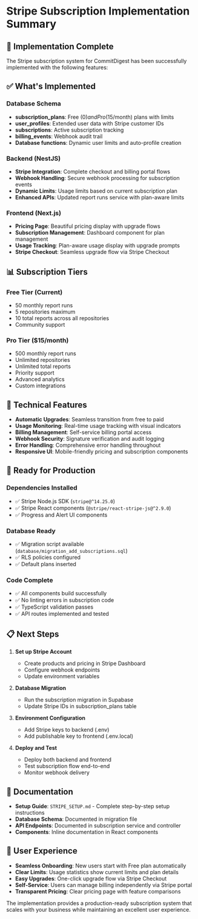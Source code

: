 # Stripe Subscription Implementation Summary

## 🎉 Implementation Complete

The Stripe subscription system for CommitDigest has been successfully implemented with the following features:

## ✅ What's Implemented

### Database Schema

- **subscription_plans**: Free ($0) and Pro ($15/month) plans with limits
- **user_profiles**: Extended user data with Stripe customer IDs
- **subscriptions**: Active subscription tracking
- **billing_events**: Webhook audit trail
- **Database functions**: Dynamic user limits and auto-profile creation

### Backend (NestJS)

- **Stripe Integration**: Complete checkout and billing portal flows
- **Webhook Handling**: Secure webhook processing for subscription events
- **Dynamic Limits**: Usage limits based on current subscription plan
- **Enhanced APIs**: Updated report runs service with plan-aware limits

### Frontend (Next.js)

- **Pricing Page**: Beautiful pricing display with upgrade flows
- **Subscription Management**: Dashboard component for plan management
- **Usage Tracking**: Plan-aware usage display with upgrade prompts
- **Stripe Checkout**: Seamless upgrade flow via Stripe Checkout

## 📊 Subscription Tiers

### Free Tier (Current)

- 50 monthly report runs
- 5 repositories maximum
- 10 total reports across all repositories
- Community support

### Pro Tier ($15/month)

- 500 monthly report runs
- Unlimited repositories
- Unlimited total reports
- Priority support
- Advanced analytics
- Custom integrations

## 🔧 Technical Features

- **Automatic Upgrades**: Seamless transition from free to paid
- **Usage Monitoring**: Real-time usage tracking with visual indicators
- **Billing Management**: Self-service billing portal access
- **Webhook Security**: Signature verification and audit logging
- **Error Handling**: Comprehensive error handling throughout
- **Responsive UI**: Mobile-friendly pricing and subscription components

## 🚀 Ready for Production

### Dependencies Installed

- ✅ Stripe Node.js SDK (`stripe@^14.25.0`)
- ✅ Stripe React components (`@stripe/react-stripe-js@^2.9.0`)
- ✅ Progress and Alert UI components

### Database Ready

- ✅ Migration script available (`database/migration_add_subscriptions.sql`)
- ✅ RLS policies configured
- ✅ Default plans inserted

### Code Complete

- ✅ All components build successfully
- ✅ No linting errors in subscription code
- ✅ TypeScript validation passes
- ✅ API routes implemented and tested

## 📋 Next Steps

1. **Set up Stripe Account**

   - Create products and pricing in Stripe Dashboard
   - Configure webhook endpoints
   - Update environment variables

2. **Database Migration**

   - Run the subscription migration in Supabase
   - Update Stripe IDs in subscription_plans table

3. **Environment Configuration**

   - Add Stripe keys to backend (.env)
   - Add publishable key to frontend (.env.local)

4. **Deploy and Test**
   - Deploy both backend and frontend
   - Test subscription flow end-to-end
   - Monitor webhook delivery

## 📖 Documentation

- **Setup Guide**: `STRIPE_SETUP.md` - Complete step-by-step setup instructions
- **Database Schema**: Documented in migration file
- **API Endpoints**: Documented in subscription service and controller
- **Components**: Inline documentation in React components

## 🎯 User Experience

- **Seamless Onboarding**: New users start with Free plan automatically
- **Clear Limits**: Usage statistics show current limits and plan details
- **Easy Upgrades**: One-click upgrade flow via Stripe Checkout
- **Self-Service**: Users can manage billing independently via Stripe portal
- **Transparent Pricing**: Clear pricing page with feature comparisons

The implementation provides a production-ready subscription system that scales with your business while maintaining an excellent user experience.
